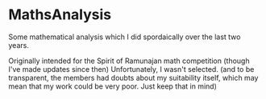 # MathsAnalysis
Some mathematical analysis which I did spordaically over the last two years.

Originally intended for the Spirit of Ramunajan math competition (though I've made updates since then)
Unfortunately, I wasn't selected.
(and to be transparent, the members had doubts about my suitability itself, which may mean that my work could be very poor. Just keep that in mind)
